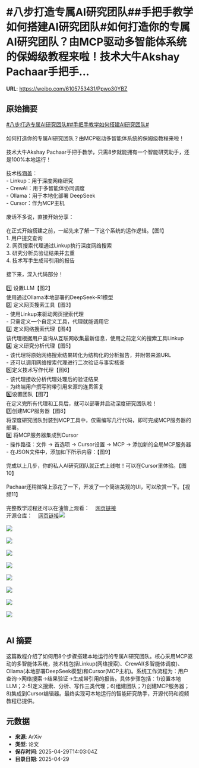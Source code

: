# #八步打造专属AI研究团队##手把手教学如何搭建AI研究团队#如何打造你的专属AI研究团队？由MCP驱动多智能体系统的保姆级教程来啦！技术大牛Akshay Pachaar手把手...

**URL**: https://weibo.com/6105753431/Ppwo30YBZ

## 原始摘要

<a href="https://m.weibo.cn/search?containerid=231522type%3D1%26t%3D10%26q%3D%23%E5%85%AB%E6%AD%A5%E6%89%93%E9%80%A0%E4%B8%93%E5%B1%9EAI%E7%A0%94%E7%A9%B6%E5%9B%A2%E9%98%9F%23&amp;extparam=%23%E5%85%AB%E6%AD%A5%E6%89%93%E9%80%A0%E4%B8%93%E5%B1%9EAI%E7%A0%94%E7%A9%B6%E5%9B%A2%E9%98%9F%23" data-hide=""><span class="surl-text">#八步打造专属AI研究团队#</span></a><a href="https://m.weibo.cn/search?containerid=231522type%3D1%26t%3D10%26q%3D%23%E6%89%8B%E6%8A%8A%E6%89%8B%E6%95%99%E5%AD%A6%E5%A6%82%E4%BD%95%E6%90%AD%E5%BB%BAAI%E7%A0%94%E7%A9%B6%E5%9B%A2%E9%98%9F%23&amp;extparam=%23%E6%89%8B%E6%8A%8A%E6%89%8B%E6%95%99%E5%AD%A6%E5%A6%82%E4%BD%95%E6%90%AD%E5%BB%BAAI%E7%A0%94%E7%A9%B6%E5%9B%A2%E9%98%9F%23" data-hide=""><span class="surl-text">#手把手教学如何搭建AI研究团队#</span></a><br><br>如何打造你的专属AI研究团队？由MCP驱动多智能体系统的保姆级教程来啦！<br><br>技术大牛Akshay Pachaar手把手教学，只需8步就能拥有一个智能研究助手，还是100%本地运行！<br><br>技术栈涵盖：<br>- Linkup：用于深度网络研究<br>- CrewAI：用于多智能体协同调度<br>- Ollama：用于本地化部署 DeepSeek<br>- Cursor：作为MCP主机<br><br>废话不多说，直接开始分享：<br><br>在正式开始搭建之前，一起先来了解一下这个系统的运作逻辑。【图1】<br>1. 用户提交查询<br>2. 网页搜索代理通过Linkup执行深度网络搜索<br>3. 研究分析员验证结果并去重<br>4. 技术写手生成带引用的报告<br><br>接下来，深入代码部分！<br><br>1️⃣ 设置LLM【图2】<br>使用通过Ollama本地部署的DeepSeek-R1模型<br>2️⃣ 定义网页搜索工具【图3】<br>- 使用Linkup来驱动网页搜索代理<br>- 只需定义一个自定义工具，代理就能调用它<br>3️⃣ 定义网络搜索代理【图4】<br>该代理根据用户查询从互联网收集最新信息，使用之前定义的搜索工具Linkup<br>4️⃣ 定义研究分析代理【图5】<br>- 该代理将原始网络搜索结果转化为结构化的分析报告，并附带来源URL<br>- 还可以调用网络搜索代理进行二次验证与事实核查<br>5️⃣定义技术写作代理【图6】<br>- 该代理接收分析代理处理后的验证结果<br>- 为终端用户撰写附带引用来源的连贯答复<br>6️⃣设置团队【图7】<br>在定义完所有代理和工具后，就可以部署并启动深度研究团队啦！<br>7️⃣创建MCP服务器【图8】<br>将深度研究团队封装到MCP工具中，仅需编写几行代码，即可完成MCP服务器的部署。<br>8️⃣ 将MCP服务器集成到Cursor<br>- 操作路径：文件 → 首选项 → Cursor设置 → MCP → 添加新的全局MCP服务器<br>- 在JSON文件中，添加如下所示内容：【图9】<br><br>完成以上几步，你的私人AI研究团队就正式上线啦！可以在Cursor里体验。【图10】<br><br>Pachaar还稍微锦上添花了一下，开发了一个简洁美观的UI，可以欣赏一下。【视频11】<br><br>完整教学过程还可以在油管上观看：<a href="https://weibo.cn/sinaurl?u=https%3A%2F%2Fwww.youtube.com%2Fwatch%3Fv%3Dkt4YoQKjHB0%26t%3D1s" data-hide=""><span class="url-icon"><img style="width: 1rem;height: 1rem" src="https://h5.sinaimg.cn/upload/2015/09/25/3/timeline_card_small_web_default.png" referrerpolicy="no-referrer"></span><span class="surl-text">网页链接</span></a><br>开源仓库：<a href="https://weibo.cn/sinaurl?u=https%3A%2F%2Fgithub.com%2Fpatchy631%2Fai-engineering-hub%2Ftree%2Fmain%2FMulti-Agent-deep-researcher-mcp-windows-linux" data-hide=""><span class="url-icon"><img style="width: 1rem;height: 1rem" src="https://h5.sinaimg.cn/upload/2015/09/25/3/timeline_card_small_web_default.png" referrerpolicy="no-referrer"></span><span class="surl-text">网页链接</span></a><img style="" src="https://tvax1.sinaimg.cn/large/006Fd7o3gy1i0xtj24u1ng30yy0rmx6p.gif" referrerpolicy="no-referrer"><br><br><img style="" src="https://tvax1.sinaimg.cn/large/006Fd7o3gy1i0xtj8xtmzj312s0p2n6t.jpg" referrerpolicy="no-referrer"><br><br><img style="" src="https://tvax1.sinaimg.cn/large/006Fd7o3gy1i0xtj99n1fj31qe1g2b29.jpg" referrerpolicy="no-referrer"><br><br><img style="" src="https://tvax3.sinaimg.cn/large/006Fd7o3gy1i0xtj93hufj31gy11c7qp.jpg" referrerpolicy="no-referrer"><br><br><img style="" src="https://tvax3.sinaimg.cn/large/006Fd7o3gy1i0xtj9671gj31g20ykwzp.jpg" referrerpolicy="no-referrer"><br><br><img style="" src="https://tvax3.sinaimg.cn/large/006Fd7o3gy1i0xtj943jfj31dg0wy1av.jpg" referrerpolicy="no-referrer"><br><br><img style="" src="https://tvax1.sinaimg.cn/large/006Fd7o3gy1i0xtj99hsdj319c1gi1ki.jpg" referrerpolicy="no-referrer"><br><br><img style="" src="https://tvax2.sinaimg.cn/large/006Fd7o3gy1i0xtj95nsrj317e13oh3n.jpg" referrerpolicy="no-referrer"><br><br><img style="" src="https://tvax1.sinaimg.cn/large/006Fd7o3gy1i0xtj99v67j31kq1fo1j4.jpg" referrerpolicy="no-referrer"><br><br>

## AI 摘要

这篇教程介绍了如何用8个步骤搭建本地运行的专属AI研究团队。核心采用MCP驱动的多智能体系统，技术栈包括Linkup(网络搜索)、CrewAI(多智能体调度)、Ollama(本地部署DeepSeek模型)和Cursor(MCP主机)。系统工作流程为：用户查询→网络搜索→结果验证→生成带引用的报告。具体步骤包括：1)设置本地LLM；2-5)定义搜索、分析、写作三类代理；6)组建团队；7)创建MCP服务器；8)集成到Cursor编辑器。最终实现可本地运行的智能研究助手，开源代码和视频教程已提供。

## 元数据

- **来源**: ArXiv
- **类型**: 论文
- **保存时间**: 2025-04-29T14:03:04Z
- **目录日期**: 2025-04-29
